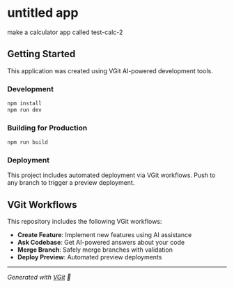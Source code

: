 # untitled app

make a calculator app called test-calc-2

## Getting Started

This application was created using VGit AI-powered development tools.

### Development

```bash
npm install
npm run dev
```

### Building for Production

```bash
npm run build
```

### Deployment

This project includes automated deployment via VGit workflows. Push to any branch to trigger a preview deployment.

## VGit Workflows

This repository includes the following VGit workflows:

- **Create Feature**: Implement new features using AI assistance
- **Ask Codebase**: Get AI-powered answers about your code
- **Merge Branch**: Safely merge branches with validation
- **Deploy Preview**: Automated preview deployments

---

*Generated with [VGit](https://vgit.app) 🤖*
